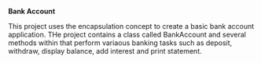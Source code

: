 **Bank Account**

This project uses the encapsulation concept to create a basic bank account application. THe project contains a class called BankAccount and several methods within that perform variaous banking tasks such as deposit, withdraw, display balance, add interest and print statement. 


